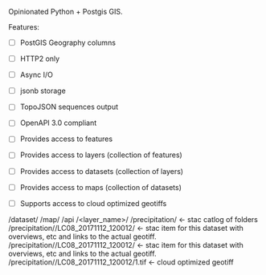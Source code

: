 Opinionated Python + Postgis GIS.

Features:

- [ ] PostGIS Geography columns
- [ ] HTTP2 only
- [ ] Async I/O
- [ ] jsonb storage
- [ ] TopoJSON sequences output
- [ ] OpenAPI 3.0 compliant
- [ ] Provides access to features
- [ ] Provides access to layers (collection of features)
- [ ] Provides access to datasets (collection of layers)
- [ ] Provides access to maps (collection of datasets)
- [ ] Supports access to cloud optimized geotiffs


/dataset/<id>
/map/<id>
/api
/<layer_name>/<id>
/precipitation/ <- stac catlog of folders
/precipitation/<folder>/LC08_20171112_120012/ <- stac item for this dataset with overviews, etc and links to the actual geotiff.
/precipitation/<folder>/LC08_20171112_120012/ <- stac item for this dataset with overviews, etc and links to the actual geotiff.
/precipitation/<folder>/LC08_20171112_120012/1.tif <- cloud optimized geotiff

